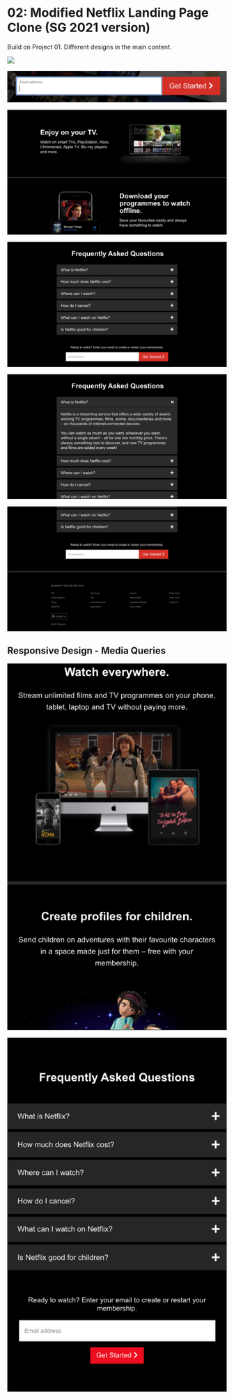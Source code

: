 # 02: Modified Netflix Landing Page Clone (SG 2021 version)

Build on Project 01. Different designs in the main content.

![](info/img1.png)

![](info/img2.png)

![](info/img3.png)

![](info/img4.png)

![](info/img5.png)

![](info/img6.png)

## Responsive Design - Media Queries
![](info/img7.png)

![](info/img8.png)